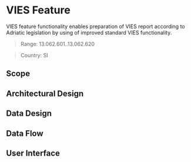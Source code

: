 # VIES Feature

VIES feature functionality enables preparation of VIES report according to Adriatic legislation by using of improved standard VIES functionality.

> Range: 13.062.601..13.062.620

> Country: SI

## Scope

## Architectural Design 

## Data Design

## Data Flow

## User Interface
